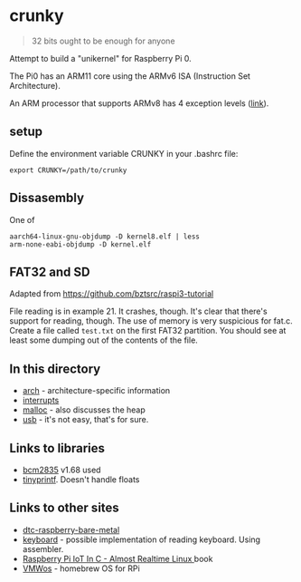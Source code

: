 # crunky

> 32 bits ought to be enough for anyone


Attempt to build a "unikernel" for Raspberry Pi 0.

The Pi0 has an ARM11 core using the ARMv6 ISA (Instruction Set Architecture).

An ARM processor that supports ARMv8 has 4 exception levels ([link](https://s-matyukevich.github.io/raspberry-pi-os/docs/lesson02/rpi-os.html)).

## setup

Define the environment variable CRUNKY in your .bashrc file:
```
export CRUNKY=/path/to/crunky
```


## Dissasembly

One of 
```
aarch64-linux-gnu-objdump -D kernel8.elf | less
arm-none-eabi-objdump -D kernel.elf 
```

## FAT32 and SD

Adapted from https://github.com/bztsrc/raspi3-tutorial

File reading is in example 21. It crashes, though. It's clear that there's support for reading, though.
The use of memory is very suspicious for fat.c. Create a file called `test.txt` on the first FAT32
partition. You should see at least some dumping out of the contents of the file.


## In this directory

* [arch](arch.md) - architecture-specific information
* [interrupts](interrupts.md)
* [malloc](malloc.md) - also discusses the heap
* [usb](usb) - it's not easy, that's for sure.

## Links to libraries

* [bcm2835](https://www.airspayce.com/mikem/bcm2835/) v1.68 used
* [tinyprintf](https://github.com/cjlano/tinyprintf.git). Doesn't handle floats

## Links to other sites

* [dtc-raspberry-bare-metal](https://github.com/dtczhl/dtc-raspberry-bare-metal)
* [keyboard](https://www.cl.cam.ac.uk/projects/raspberrypi/tutorials/os/input01.html#keyboards) - possible implementation of reading keyboard. Using assembler.
* [Raspberry Pi IoT In C - Almost Realtime Linux ](https://www.iot-programmer.com/index.php/books/22-raspberry-pi-and-the-iot-in-c/chapters-raspberry-pi-and-the-iot-in-c/33-raspberry-pi-iot-in-c-almost-realtime-linux?showall=1) book
* [VMWos](http://www.deater.net/weave/vmwprod/vmwos/) - homebrew OS for RPi
